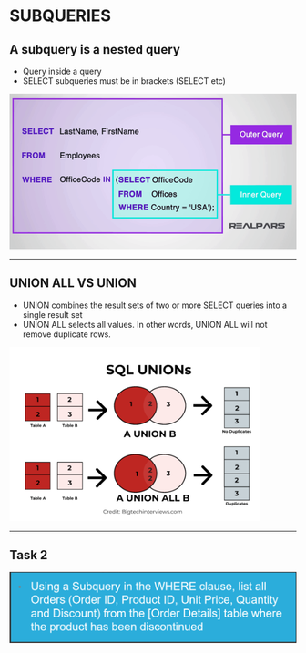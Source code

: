# SUBQUERIES

## A subquery is a nested query
- Query inside a query
- SELECT subqueries must be in brackets (SELECT etc)

![](./images/Subquery.PNG)

---

## UNION ALL VS UNION
- UNION combines the result sets of two or more SELECT queries into a single result set
- UNION ALL selects all values. In other words, UNION ALL will not remove duplicate rows.

![](./images/Union.PNG)

---

## Task 2

![](./images/Task2.PNG)
